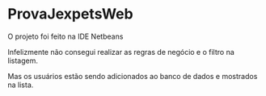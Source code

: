 # ProvaJexpetsWeb

O projeto foi feito na IDE Netbeans

Infelizmente não consegui realizar as regras de negócio e o filtro na listagem.

Mas os usuários estão sendo adicionados ao banco de dados e mostrados na lista.
